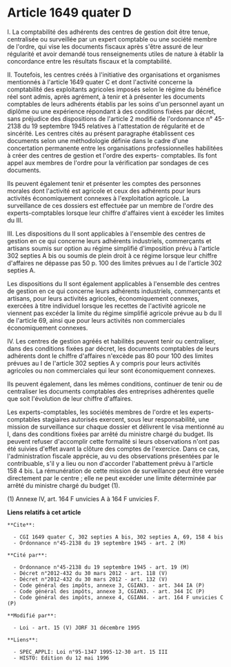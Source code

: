 # Article 1649 quater D

I. La comptabilité des adhérents des centres de gestion doit être tenue, centralisée ou surveillée par un expert comptable ou
une société membre de l'ordre, qui vise les documents fiscaux après s'être assuré de leur régularité et avoir demandé tous
renseignements utiles de nature à établir la concordance entre les résultats fiscaux et la comptabilité.

II. Toutefois, les centres créés à l'initiative des organisations et organismes mentionnés à l'article 1649 quater C et dont
l'activité concerne la comptabilité des exploitants agricoles imposés selon le régime du bénéfice réel sont admis, après
agrément, à tenir et à présenter les documents comptables de leurs adhérents établis par les soins d'un personnel ayant un
diplôme ou une expérience répondant à des conditions fixées par décret, sans préjudice des dispositions de l'article 2
modifié de l'ordonnance n° 45-2138 du 19 septembre 1945 relatives à l'attestation de régularité et de sincérité. Les centres
cités au présent paragraphe établissent ces documents selon une méthodologie définie dans le cadre d'une concertation
permanente entre les organisations professionnelles habilitées à créer des centres de gestion et l'ordre des experts-
comptables. Ils font appel aux membres de l'ordre pour la vérification par sondages de ces documents.

Ils peuvent également tenir et présenter les comptes des personnes morales dont l'activité est agricole et ceux des adhérents
pour leurs activités économiquement connexes à l'exploitation agricole. La surveillance de ces dossiers est effectuée par un
membre de l'ordre des experts-comptables lorsque leur chiffre d'affaires vient à excéder les limites du III.

III. Les dispositions du II sont applicables à l'ensemble des centres de gestion en ce qui concerne leurs adhérents
industriels, commerçants et artisans soumis sur option au régime simplifié d'imposition prévu à l'article 302 septies A bis
ou soumis de plein droit à ce régime lorsque leur chiffre d'affaires ne dépasse pas 50 p. 100 des limites prévues au I de
l'article 302 septies A.

Les dispositions du II sont également applicables à l'ensemble des centres de gestion en ce qui concerne leurs adhérents
industriels, commerçants et artisans, pour leurs activités agricoles, économiquement connexes, exercées à titre individuel
lorsque les recettes de l'activité agricole ne viennent pas excéder la limite du régime simplifié agricole prévue au b du II
de l'article 69, ainsi que pour leurs activités non commerciales économiquement connexes.

IV. Les centres de gestion agréés et habilités peuvent tenir ou centraliser, dans des conditions fixées par décret, les
documents comptables de leurs adhérents dont le chiffre d'affaires n'excède pas 80 pour 100 des limites prévues au I de
l'article 302 septies A y compris pour leurs activités agricoles ou non commerciales qui leur sont économiquement connexes.

Ils peuvent également, dans les mêmes conditions, continuer de tenir ou de centraliser les documents comptables des
entreprises adhérentes quelle que soit l'évolution de leur chiffre d'affaires.

Les experts-comptables, les sociétés membres de l'ordre et les experts-comptables stagiaires autorisés exercent, sous leur
responsabilité, une mission de surveillance sur chaque dossier et délivrent le visa mentionné au I, dans des conditions
fixées par arrêté du ministre chargé du budget. Ils peuvent refuser d'accomplir cette formalité si leurs observations n'ont
pas été suivies d'effet avant la clôture des comptes de l'exercice. Dans ce cas, l'administration fiscale apprécie, au vu des
observations présentées par le contribuable, s'il y a lieu ou non d'accorder l'abattement prévu à l'article 158 4 bis. La
rémunération de cette mission de surveillance peut être versée directement par le centre ; elle ne peut excéder une limite
déterminée par arrêté du ministre chargé du budget (1).

(1) Annexe IV, art. 164 F unvicies A à 164 F unvicies F.

**Liens relatifs à cet article**

	**Cite**:

	  - CGI 1649 quater C, 302 septies A bis, 302 septies A, 69, 158 4 bis
	  - Ordonnance n°45-2138 du 19 septembre 1945 - art. 2 (M)

	**Cité par**:

	  - Ordonnance n°45-2138 du 19 septembre 1945 - art. 19 (M)
	  - Décret n°2012-432 du 30 mars 2012 - art. 118 (V)
	  - Décret n°2012-432 du 30 mars 2012 - art. 132 (V)
	  - Code général des impôts, annexe 3, CGIAN3. - art. 344 IA (P)
	  - Code général des impôts, annexe 3, CGIAN3. - art. 344 IC (P)
	  - Code général des impôts, annexe 4, CGIAN4. - art. 164 F unvicies C (P)

	**Modifié par**:

	  - Loi - art. 15 (V) JORF 31 décembre 1995

	**Liens**:

	  - SPEC_APPLI: Loi n°95-1347 1995-12-30 art. 15 III
	  - HISTO: Edition du 12 mai 1996
